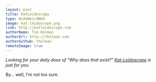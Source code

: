 ```yaml
---
layout: post
title: KatLeidoscope
type: WideWeirdWeb
image: kat-leidoscope.png
link: http://katleidoscope.com
authorName: Tim Holman
authorUrl: http://tholman.com
authorGithub: tholman
remoteImage: true
---
```


_Looking for your daily dose of "Why does that exist?" [Kat-Leidoscope](http://katleidoscope.com) is just for you._

By... well, I'm not too sure.
